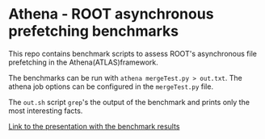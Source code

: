 # Athena - ROOT asynchronous prefetching benchmarks
This repo contains benchmark scripts to assess ROOT's asynchronous file prefetching in the Athena(ATLAS)framework.

The benchmarks can be run with `athena mergeTest.py > out.txt`. The athena job options can be configured in the `mergeTest.py`
file.

The `out.sh` script `grep`'s the output of the benchmark and prints only the most interesting facts.

[Link to the presentation with the benchmark results](https://docs.google.com/presentation/d/1p4EKhEz4qWjhDu-w_xMZvG5Wsss9DPiw2Rh_I2I4OOc/edit)
